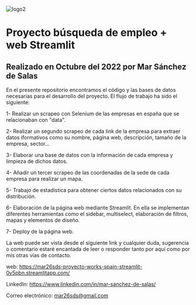 ![logo2](https://user-images.githubusercontent.com/110724649/194290876-9df0b4f4-1149-4500-8bb8-517818cdd569.png)

# Proyecto búsqueda de empleo + web Streamlit
## Realizado en Octubre del 2022 por Mar Sánchez de Salas


En el presente repositorio encontramos el código y las bases de datos necesarias para el desarrollo del proyecto. El flujo de trabajo ha sido el siguiente:


1- Realizar un scrapeo con Selenium de las empresas en españa que se relacionaban con "data".

2- Realizar un segundo scrapeo de cada link de la empresa para extraer datos iformativos como su nombre, página web, descripción, tamaño de la empresa, sector...

3- Elaborar una base de datos con la información de cada empresa y limpieza de dichos datos.

4- Añadir un tercer scrapeo de las coordenadas de la sede de cada empresa para realizar un mapa.

5- Trabajo de estadística para obtener ciertos datos relacionados con su distribución.

6- Elaboración de la página web mediante Streamlit. En ella se implementan diferentes herramientas como el sidebar, multiselect, elaboración de filtros, 
mapas y elementos de diseño.

7- Deploy de la página web.


La web puede ser vista desde el siguiente link y cualquier duda, sugerencia o comentario estaré encantada de leer o responder tanto por aquí como por mis otras vías de contacto.


web: https://mar26sds-proyecto-works-spain-streamlit-0v5pbn.streamlitapp.com/

LinkedIn: https://www.linkedin.com/in/mar-sanchez-de-salas/

Correo electrónico: mar26sds@gmail.com

